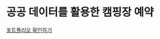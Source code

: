# 공공 데이터를 활용한 캠핑장 예약


[포트폴리오 확인하기](https://github.com/uije91/campreserve/blob/master/%E1%84%8F%E1%85%A2%E1%86%B7%E1%84%91%E1%85%B5%E1%86%BC%E1%84%8C%E1%85%A1%E1%86%BC%20%E1%84%8B%E1%85%A8%E1%84%8B%E1%85%A3%E1%86%A8%20%E1%84%91%E1%85%A9%E1%84%90%E1%85%B3%E1%84%91%E1%85%A9%E1%86%AF%E1%84%85%E1%85%B5%E1%84%8B%E1%85%A9.pdf)
